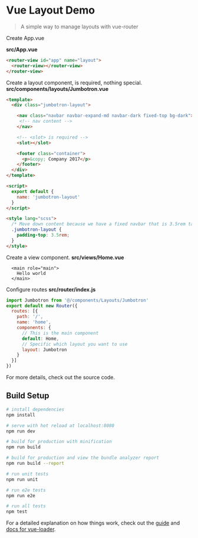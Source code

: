 # Vue Layout Demo

> A simple way to manage layouts with vue-router

Create App.vue

**src/App.vue**
```html
<router-view id="app" name="layout">
  <router-view></router-view>
</router-view>
```



Create a layout component, <slot> is required, nothing special.
**src/components/layouts/Jumbotron.vue**

```html
<template>
  <div class="jumbotron-layout">

    <nav class="navbar navbar-expand-md navbar-dark fixed-top bg-dark">
     <!-- nav content -->
    </nav>

    <!-- <slot> is required -->
    <slot></slot>

    <footer class="container">
      <p>&copy; Company 2017</p>
    </footer>
  </div>
</template>

<script>
  export default {
    name: 'jumbotron-layout'
  }
</script>

<style lang="scss">
  /* Move down content because we have a fixed navbar that is 3.5rem tall */
  .jumbotron-layout {
    padding-top: 3.5rem;
  }
</style>
```



Create a view component.
**src/views/Home.vue**

```
  <main role="main">
    Hello world
  </main>
```



Configure routes
**src/router/index.js**

```javascript
import Jumbotron from '@/components/Layouts/Jumbotron'
export default new Router({
  routes: [{
    path: '/',
    name: 'home',
    components: {
      // This is the main component
      default: Home,
      // Specific which layout you want to use
      layout: Jumbotron
    }
  }]
})
```

For more details, check out the source code.

## Build Setup

``` bash
# install dependencies
npm install

# serve with hot reload at localhost:8080
npm run dev

# build for production with minification
npm run build

# build for production and view the bundle analyzer report
npm run build --report

# run unit tests
npm run unit

# run e2e tests
npm run e2e

# run all tests
npm test
```

For a detailed explanation on how things work, check out the [guide](http://vuejs-templates.github.io/webpack/) and [docs for vue-loader](http://vuejs.github.io/vue-loader).
